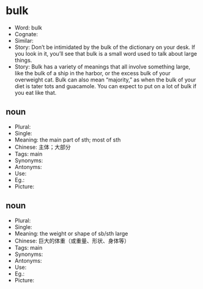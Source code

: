 # bulk

- Word: bulk
- Cognate: 
- Similar: 
- Story: Don’t be intimidated by the bulk of the dictionary on your desk. If you look in it, you’ll see that bulk is a small word used to talk about large things.
- Story: Bulk has a variety of meanings that all involve something large, like the bulk of a ship in the harbor, or the excess bulk of your overweight cat. Bulk can also mean “majority,” as when the bulk of your diet is tater tots and guacamole. You can expect to put on a lot of bulk if you eat like that.

## noun

- Plural: 
- Single: 
- Meaning: the main part of sth; most of sth
- Chinese: 主体；大部分
- Tags: main
- Synonyms: 
- Antonyms: 
- Use: 
- Eg.: 
- Picture: 

## noun

- Plural: 
- Single: 
- Meaning: the weight or shape of sb/sth large
- Chinese: 巨大的体重（或重量、形状、身体等）
- Tags: main
- Synonyms: 
- Antonyms: 
- Use: 
- Eg.: 
- Picture: 
